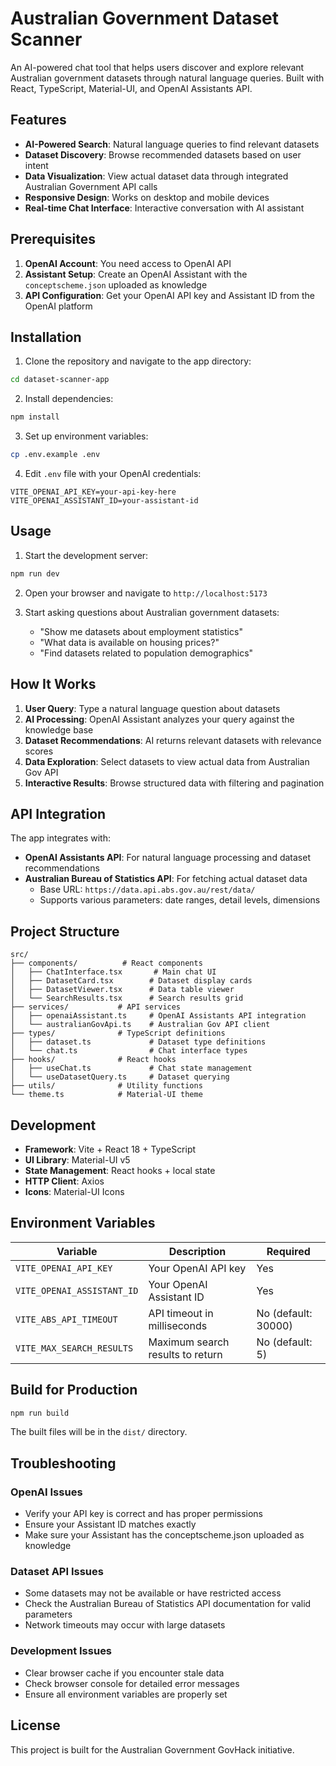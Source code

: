 # Australian Government Dataset Scanner

An AI-powered chat tool that helps users discover and explore relevant Australian government datasets through natural language queries. Built with React, TypeScript, Material-UI, and OpenAI Assistants API.

## Features

- **AI-Powered Search**: Natural language queries to find relevant datasets
- **Dataset Discovery**: Browse recommended datasets based on user intent
- **Data Visualization**: View actual dataset data through integrated Australian Government API calls
- **Responsive Design**: Works on desktop and mobile devices
- **Real-time Chat Interface**: Interactive conversation with AI assistant

## Prerequisites

1. **OpenAI Account**: You need access to OpenAI API
2. **Assistant Setup**: Create an OpenAI Assistant with the `conceptscheme.json` uploaded as knowledge
3. **API Configuration**: Get your OpenAI API key and Assistant ID from the OpenAI platform

## Installation

1. Clone the repository and navigate to the app directory:
```bash
cd dataset-scanner-app
```

2. Install dependencies:
```bash
npm install
```

3. Set up environment variables:
```bash
cp .env.example .env
```

4. Edit `.env` file with your OpenAI credentials:
```env
VITE_OPENAI_API_KEY=your-api-key-here
VITE_OPENAI_ASSISTANT_ID=your-assistant-id
```

## Usage

1. Start the development server:
```bash
npm run dev
```

2. Open your browser and navigate to `http://localhost:5173`

3. Start asking questions about Australian government datasets:
   - "Show me datasets about employment statistics"
   - "What data is available on housing prices?"
   - "Find datasets related to population demographics"

## How It Works

1. **User Query**: Type a natural language question about datasets
2. **AI Processing**: OpenAI Assistant analyzes your query against the knowledge base
3. **Dataset Recommendations**: AI returns relevant datasets with relevance scores
4. **Data Exploration**: Select datasets to view actual data from Australian Gov API
5. **Interactive Results**: Browse structured data with filtering and pagination

## API Integration

The app integrates with:
- **OpenAI Assistants API**: For natural language processing and dataset recommendations
- **Australian Bureau of Statistics API**: For fetching actual dataset data
  - Base URL: `https://data.api.abs.gov.au/rest/data/`
  - Supports various parameters: date ranges, detail levels, dimensions

## Project Structure

```
src/
├── components/          # React components
│   ├── ChatInterface.tsx       # Main chat UI
│   ├── DatasetCard.tsx        # Dataset display cards
│   ├── DatasetViewer.tsx      # Data table viewer
│   └── SearchResults.tsx      # Search results grid
├── services/           # API services
│   ├── openaiAssistant.ts     # OpenAI Assistants API integration
│   └── australianGovApi.ts    # Australian Gov API client
├── types/              # TypeScript definitions
│   ├── dataset.ts             # Dataset type definitions
│   └── chat.ts                # Chat interface types
├── hooks/              # React hooks
│   ├── useChat.ts             # Chat state management
│   └── useDatasetQuery.ts     # Dataset querying
├── utils/              # Utility functions
└── theme.ts            # Material-UI theme
```

## Development

- **Framework**: Vite + React 18 + TypeScript
- **UI Library**: Material-UI v5
- **State Management**: React hooks + local state
- **HTTP Client**: Axios
- **Icons**: Material-UI Icons

## Environment Variables

| Variable | Description | Required |
|----------|-------------|----------|
| `VITE_OPENAI_API_KEY` | Your OpenAI API key | Yes |
| `VITE_OPENAI_ASSISTANT_ID` | Your OpenAI Assistant ID | Yes |
| `VITE_ABS_API_TIMEOUT` | API timeout in milliseconds | No (default: 30000) |
| `VITE_MAX_SEARCH_RESULTS` | Maximum search results to return | No (default: 5) |

## Build for Production

```bash
npm run build
```

The built files will be in the `dist/` directory.

## Troubleshooting

### OpenAI Issues
- Verify your API key is correct and has proper permissions
- Ensure your Assistant ID matches exactly
- Make sure your Assistant has the conceptscheme.json uploaded as knowledge

### Dataset API Issues
- Some datasets may not be available or have restricted access
- Check the Australian Bureau of Statistics API documentation for valid parameters
- Network timeouts may occur with large datasets

### Development Issues
- Clear browser cache if you encounter stale data
- Check browser console for detailed error messages
- Ensure all environment variables are properly set

## License

This project is built for the Australian Government GovHack initiative.
